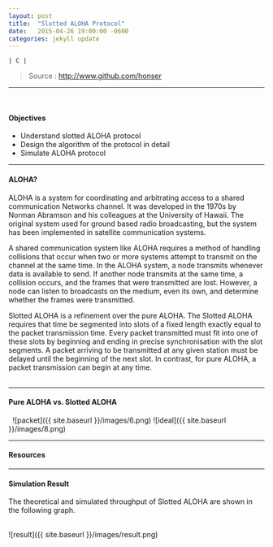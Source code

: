 ```yaml
---
layout: post
title:  "Slotted ALOHA Protocol"
date:   2015-04-26 19:00:00 -0600
categories: jekyll update
---
```

	| C |

>Source : <http://www.github.com/honser>  


--- 
&nbsp;

#### Objectives
- Understand slotted ALOHA protocol
- Design the algorithm of the protocol in detail
- Simulate ALOHA protocol  
  
  
  

---
#### ALOHA?  

ALOHA is a system for coordinating and arbitrating access to a shared communication Networks channel. It was developed in the 1970s by Norman Abramson and his colleagues at the University of Hawaii. The original system used for ground based radio broadcasting, but the system has been implemented in satellite communication systems.

A shared communication system like ALOHA requires a method of handling collisions that occur when two or more systems attempt to transmit on the channel at the same time. In the ALOHA system, a node transmits whenever data is available to send. If another node transmits at the same time, a collision occurs, and the frames that were transmitted are lost. However, a node can listen to broadcasts on the medium, even its own, and determine whether the frames were transmitted. 

Slotted ALOHA is a refinement over the pure ALOHA. The Slotted ALOHA requires that time be segmented into slots of a fixed length exactly equal to the packet transmission time. Every packet transmitted must fit into one of these slots by beginning and ending in precise synchronisation with the slot segments. A packet arriving to be transmitted at any given station must be delayed until the beginning of the next slot. In contrast, for pure ALOHA, a packet transmission can begin at any time.  
&nbsp;

---
#### Pure ALOHA vs. Slotted ALOHA   
&nbsp;
![packet]({{ site.baseurl }}/images/6.png)
![ideal]({{ site.baseurl }}/images/8.png)

---
#### Resources


---

#### Simulation Result  

The theoretical and simulated throughput of Slotted ALOHA are shown in the following graph.  
&nbsp;

![result]({{ site.baseurl }}/images/result.png)

